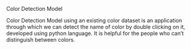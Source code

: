 Color Detection Model 

Color Detection Model using an existing color dataset is an application through which we can detect the name of color by double clicking on it, developed using python language. It is helpful for the people who can’t distinguish between colors.
